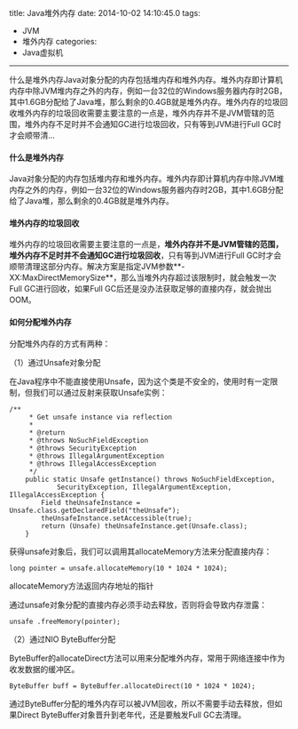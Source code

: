 title: Java堆外内存
date: 2014-10-02 14:10:45.0
tags:
- JVM
- 堆外内存
categories:
- Java虚拟机

---

什么是堆外内存Java对象分配的内存包括堆内存和堆外内存。堆外内存即计算机内存中除JVM堆内存之外的内存，例如一台32位的Windows服务器内存时2GB，其中1.6GB分配给了Java堆，那么剩余的0.4GB就是堆外内存。堆外内存的垃圾回收堆外内存的垃圾回收需要主要注意的一点是，堆外内存并不是JVM管辖的范围，堆外内存不足时并不会通知GC进行垃圾回收，只有等到JVM进行Full GC时才会顺带清...

<!-- more -->

#### **什么是堆外内存** ####

Java对象分配的内存包括堆内存和堆外内存。堆外内存即计算机内存中除JVM堆内存之外的内存，例如一台32位的Windows服务器内存时2GB，其中1.6GB分配给了Java堆，那么剩余的0.4GB就是堆外内存。

####     ####

#### **堆外内存的垃圾回收** ####

堆外内存的垃圾回收需要主要注意的一点是，**堆外内存并不是JVM管辖的范围，堆外内存不足时并不会通知GC进行垃圾回收**，只有等到JVM进行Full GC时才会顺带清理这部分内存。解决方案是指定JVM参数**-XX:MaxDirectMemorySize**，那么当堆外内存超过该限制时，就会触发一次Full GC进行回收，如果Full GC后还是没办法获取足够的直接内存，就会抛出OOM。

####     ####

#### **如何分配堆外内存** ####

分配堆外内存的方式有两种：

（1）通过Unsafe对象分配

在Java程序中不能直接使用Unsafe，因为这个类是不安全的，使用时有一定限制，但我们可以通过反射来获取Unsafe实例：

    /**
    	 * Get unsafe instance via reflection
    	 * 
    	 * @return
    	 * @throws NoSuchFieldException
    	 * @throws SecurityException
    	 * @throws IllegalArgumentException
    	 * @throws IllegalAccessException
    	 */
    	public static Unsafe getInstance() throws NoSuchFieldException,
    			SecurityException, IllegalArgumentException, IllegalAccessException {
    		Field theUnsafeInstance = Unsafe.class.getDeclaredField("theUnsafe");
    		theUnsafeInstance.setAccessible(true);
    		return (Unsafe) theUnsafeInstance.get(Unsafe.class);
    	}

  


获得unsafe对象后，我们可以调用其allocateMemory方法来分配直接内存：

    long pointer = unsafe.allocateMemory(10 * 1024 * 1024);

allocateMemory方法返回内存地址的指针

通过unsafe对象分配的直接内存必须手动去释放，否则将会导致内存泄露：

    unsafe .freeMemory(pointer);

  


（2）通过NIO ByteBuffer分配

ByteBuffer的allocateDirect方法可以用来分配堆外内存，常用于网络连接中作为收发数据的缓冲区。

    ByteBuffer buff = ByteBuffer.allocateDirect(10 * 1024 * 1024);

  


通过ByteBuffer分配的堆外内存可以被JVM回收，所以不需要手动去释放，但如果Direct ByteBuffer对象晋升到老年代，还是要触发Full GC去清理。